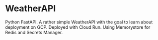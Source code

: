 # WeatherAPI
Python FastAPI.
A rather simple WeatherAPI with the goal to learn about deployment on GCP.
Deployed with Cloud Run. Using Memorystore for Redis and Secrets Manager.
